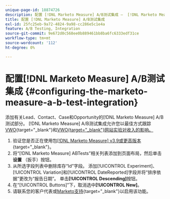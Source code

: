 ```yaml
---
unique-page-id: 18874726
description: 配置 [!DNL Marketo Measure] A/B测试集成 —  [!DNL Marketo Measure]
title: 配置 [!DNL Marketo Measure] A/B测试集成
exl-id: 25fc25eb-9a72-4824-9a98-cc286e5c1e4a
feature: A/B Testing, Integration
source-git-commit: 9e672d0c568ee0b889461bb8ba6fc6333edf31ce
workflow-type: tm+mt
source-wordcount: '112'
ht-degree: 0%

---
```


# 配置[!DNL Marketo Measure] A/B测试集成 {#configuring-the-marketo-measure-a-b-test-integration}

添加有关Lead、Contact、Case和Opportunity的[!DNL Marketo Measure] A/B测试部分。 [!DNL Marketo Measure] A/B测试集成允许您以最佳方式跟踪[VWO](https://vwo.com/){target="_blank"}和[VWO{target="_blank"}网站实验对收入的影响。](https://www.optimizely.com/)

1. 验证您是否正在使用包[[!DNL Marketo Measure] v3.9或更高版本](https://appexchange.salesforce.com/appxListingDetail?listingId=a0N3000000B3KLuEAN){target="_blank"}。
1. 将“[!DNL Marketo Measure] ABTests”相关列表添加到页面布局，然后单击&#x200B;**设置** （扳手）按钮。
1. 从所选字段列表中删除库存“Id”字段。 添加[!UICONTROL Experiment]、[!UICONTROL Variation]和[!UICONTROL DateReported]字段并将“排序依据”更改为“报告日期”。 单击&#x200B;**[!UICONTROL Descending]**&#x200B;按钮。
1. 在“[!UICONTROL Buttons]”下，取消选中&#x200B;**[!UICONTROL New]**。
1. 请联系您的客户代表或[Marketo支持](https://nation.marketo.com/t5/support/ct-p/Support){target="_blank"}以启用该功能。
